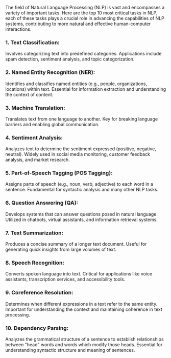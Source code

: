 The field of Natural Language Processing (NLP) is vast and encompasses a variety of important tasks. 
Here are the top 10 most critical tasks in NLP, each of these tasks plays a crucial role in advancing the capabilities of NLP systems, contributing to more natural and effective human-computer interactions.

### 1. Text Classification:
Involves categorizing text into predefined categories.
Applications include spam detection, sentiment analysis, and topic categorization.

### 2. Named Entity Recognition (NER):
Identifies and classifies named entities (e.g., people, organizations, locations) within text.
Essential for information extraction and understanding the context of content.

### 3. Machine Translation:
Translates text from one language to another.
Key for breaking language barriers and enabling global communication.

### 4. Sentiment Analysis:
Analyzes text to determine the sentiment expressed (positive, negative, neutral).
Widely used in social media monitoring, customer feedback analysis, and market research.

### 5. Part-of-Speech Tagging (POS Tagging):
Assigns parts of speech (e.g., noun, verb, adjective) to each word in a sentence.
Fundamental for syntactic analysis and many other NLP tasks.

### 6. Question Answering (QA):
Develops systems that can answer questions posed in natural language.
Utilized in chatbots, virtual assistants, and information retrieval systems.

### 7. Text Summarization:
Produces a concise summary of a longer text document.
Useful for generating quick insights from large volumes of text.

### 8. Speech Recognition:
Converts spoken language into text.
Critical for applications like voice assistants, transcription services, and accessibility tools.

### 9. Coreference Resolution:
Determines when different expressions in a text refer to the same entity.
Important for understanding the context and maintaining coherence in text processing.

### 10. Dependency Parsing:
Analyzes the grammatical structure of a sentence to establish relationships between "head" words and words which modify those heads.
Essential for understanding syntactic structure and meaning of sentences.
